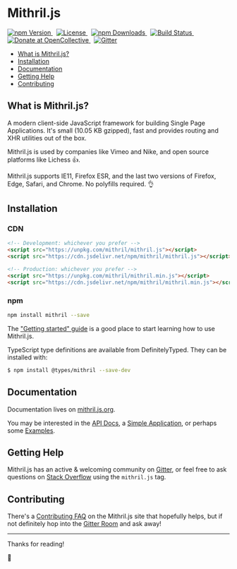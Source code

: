 # Mithril.js

<p>
	<a href="https://www.npmjs.com/package/mithril">
		<img src="https://img.shields.io/npm/v/mithril.svg" alt="npm Version" />
	</a>&nbsp;
	<a href="https://github.com/MithrilJS/mithril.js/blob/next/LICENSE">
		<img src="https://img.shields.io/npm/l/mithril.svg" alt="License" />
	</a>&nbsp;
	<a href="https://www.npmjs.com/package/mithril">
		<img src="https://img.shields.io/npm/dm/mithril.svg" alt="npm Downloads">
	</a>&nbsp;
	<a href="https://www.npmjs.com/package/mithril">
		<img src="https://img.shields.io/travis/MithrilJS/mithril.js/next.svg?colorB=brightgreen" alt="Build Status">
	</a>&nbsp;
	<a href="https://opencollective.com/mithriljs">
		<img src="https://img.shields.io/opencollective/all/mithriljs.svg?colorB=brightgreen" alt="Donate at OpenCollective">
	</a>&nbsp;
	<a href="https://gitter.im/mithriljs/mithril.js">
		<img src="https://img.shields.io/gitter/room/mithriljs/mithril.js.svg?logo=gitter" alt="Gitter" />
	</a>
</p>

- [What is Mithril.js?](#what-is-mithriljs?)
- [Installation](#installation)
- [Documentation](#documentation)
- [Getting Help](#getting-help)
- [Contributing](#contributing)

## What is Mithril.js?

A modern client-side JavaScript framework for building Single Page Applications. It's small (<!-- size -->10.05 KB<!-- /size --> gzipped), fast and provides routing and XHR utilities out of the box.

Mithril.js is used by companies like Vimeo and Nike, and open source platforms like Lichess 👍.

Mithril.js supports IE11, Firefox ESR, and the last two versions of Firefox, Edge, Safari, and Chrome. No polyfills required. 👌

## Installation

### CDN

```html
<!-- Development: whichever you prefer -->
<script src="https://unpkg.com/mithril/mithril.js"></script>
<script src="https://cdn.jsdelivr.net/npm/mithril/mithril.js"></script>

<!-- Production: whichever you prefer -->
<script src="https://unpkg.com/mithril/mithril.min.js"></script>
<script src="https://cdn.jsdelivr.net/npm/mithril/mithril.min.js"></script>
```

### npm

```bash
npm install mithril --save
```

The ["Getting started" guide](https://mithril.js.org/#getting-started) is a good place to start learning how to use Mithril.js.

TypeScript type definitions are available from DefinitelyTyped. They can be installed with:

```bash
$ npm install @types/mithril --save-dev
```

## Documentation

Documentation lives on [mithril.js.org](https://mithril.js.org).

You may be interested in the [API Docs](https://mithril.js.org/api.html), a [Simple Application](https://mithril.js.org/simple-application.html), or perhaps some [Examples](https://mithril.js.org/examples.html).

## Getting Help

Mithril.js has an active & welcoming community on [Gitter](https://gitter.im/mithriljs/mithril.js), or feel free to ask questions on [Stack Overflow](https://stackoverflow.com/questions/tagged/mithril.js) using the `mithril.js` tag.

## Contributing

There's a [Contributing FAQ](https://mithril.js.org/contributing.html) on the Mithril.js site that hopefully helps, but if not definitely hop into the [Gitter Room](https://gitter.im/mithriljs/mithril.js) and ask away!

---

Thanks for reading!

🎁
